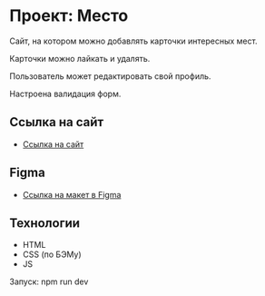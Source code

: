 # Проект: Место

Сайт, на котором можно добавлять карточки интересных мест.

Карточки можно лайкать и удалять.

Пользователь может редактировать свой профиль.

Настроена валидация форм.

## Ссылка на сайт

* [Ссылка на сайт](https://kasaress.github.io/mesto/)

## Figma

* [Ссылка на макет в Figma](https://www.figma.com/file/2cn9N9jSkmxD84oJik7xL7/JavaScript.-Sprint-4?node-id=0%3A1)

## Технологии

* HTML
* CSS (по БЭМу)
* JS

Запуск: npm run dev
